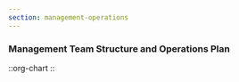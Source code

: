 ```yaml
---
section: management-operations
---
```


### Management Team Structure and Operations Plan

::org-chart ::
